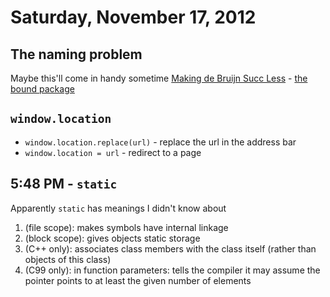 # Saturday, November 17, 2012

## The naming problem

Maybe this'll come in handy sometime [Making de Bruijn Succ Less](http://www.slideshare.net/ekmett/bound-making-de-bruijn-succ-less) - [the bound package](hackage)

## `window.location`

* `window.location.replace(url)` - replace the url in the address bar
* `window.location = url` - redirect to a page

## 5:48 PM - `static`

Apparently `static` has meanings I didn't know about

1. (file scope): makes symbols have internal linkage
2. (block scope): gives objects static storage
3. (C++ only): associates class members with the class itself (rather than
   objects of this class)
4. (C99 only): in function parameters: tells the compiler it may assume the
   pointer points to at least the given number of elements
